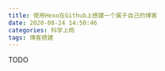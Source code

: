 ```yaml
---
title: 使用Hexo在Github上搭建一个属于自己的博客
date: 2020-08-24 14:50:46
categories: 科学上网
tags: 博客搭建
---
```


TODO

